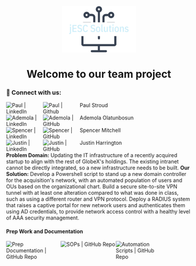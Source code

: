 <div id="header" align="center">
  <img src="https://github.com/jESC-Solutions/.github/blob/main/profile/logo-no-background.png"  width="40%" height="40%">
  <h1>
  Welcome to our team project
  </h1>
</div>

### :handshake: Connect with us:

<a href="https://www.linkedin.com/in/paulstroud312/"><img align="left" src="https://img.shields.io/badge/linkedin-%230077B5.svg?style=for-the-badge&logo=linkedin&logoColor=white" alt="Paul | LinkedIn" width="100px"/></a>
<a href="http://github.com/paulstroud2023"><img align="left" src="https://img.shields.io/badge/github-%23121011.svg?style=for-the-badge&logo=github&logoColor=white" alt="Paul | Github" width="100px"/></a>
Paul Stroud
</br>
</br>
<a href="https://www.linkedin.com/in/ademola-olatunbosun"><img align="left" src="https://img.shields.io/badge/linkedin-%230077B5.svg?style=for-the-badge&logo=linkedin&logoColor=white" alt="Ademola | LinkedIn" width="100px"/></a>
<a href="https://github.com/ademo11"><img align="left" src="https://img.shields.io/badge/github-%23121011.svg?style=for-the-badge&logo=github&logoColor=white" alt="Ademola | GitHub" width="100px"/></a>
Ademola Olatunbosun
</br>
</br>
<a href="https://www.linkedin.com/in/spencymitch/"><img align="left" src="https://img.shields.io/badge/linkedin-%230077B5.svg?style=for-the-badge&logo=linkedin&logoColor=white" alt="Spencer | LinkedIn" width="100px"/></a>
<a href="https://github.com/spencymitch"><img align="left" src="https://img.shields.io/badge/github-%23121011.svg?style=for-the-badge&logo=github&logoColor=white" alt="Spencer | GitHub" width="100px"/></a>
Spencer Mitchell
</br>
</br>
<a href="https://www.linkedin.com/in/justin1-harrington/"><img align="left" src="https://img.shields.io/badge/linkedin-%230077B5.svg?style=for-the-badge&logo=linkedin&logoColor=white" alt="Justin | LinkedIn" width="100px"/></a>
<a href="https://github.com/roguione"><img align="left" src="https://img.shields.io/badge/github-%23121011.svg?style=for-the-badge&logo=github&logoColor=white" alt="Justin | GitHub" width="100px"/></a>
Justin Harrington
</br>
</br>
**Problem Domain:** Updating the IT infrastructure of a recently acquired startup to align with the rest of GlobeX's holdings. The existing intranet cannot be directly integrated, so a new infrastructure needs to be built.
**Our Solution:** Develop a Powershell script to stand up a new domain controller for the acquisition's network, with an automated population of users and OUs based on the organizational chart. Build a secure site-to-site VPN tunnel with at least one alteration compared to what was done in class, such as using a different router and VPN protocol. Deploy a RADIUS system that raises a captive portal for new network users and authenticates them using AD credentials, to provide network access control with a healthy level of AAA security management.
#### Prep Work and Documentation
<a href=""><img align="left" src="https://img.shields.io/badge/Repo-Prep Docs-white" alt="Prep Documentation | GitHub Repo" width="148px"/></a>
<a href=""><img align="left" src="https://img.shields.io/badge/Repo-jESC SOP-white" alt="SOPs | GitHub Repo" width="150px"/></a>
<a href=""><img align="left" src="https://img.shields.io/badge/Repo-Scripts-white" alt="Automation Scripts | GitHub Repo" width="130px"/></a>
<!--
Sufficient documentation in the top level README to explain to a stranger who you are, what this project was about, and how all of the material in the repo pertains to it.
This README should be:
Include links to relevant files in the repo
Include links to each of your own Github accounts AND LinkedIn accounts
```diff
- text in red
+ text in green
! text in orange
# text in gray
@@ text in purple (and bold)@@
```
$\mathcal{\color{purple}{this \ is \ a \ paragraph} \ \color{cyan}{in \ another \ font}}$
$\mathbb{\color{teal}{this \ is \ a } \ \color{magenta}{paragraph \ in \ another \ font}}$
$\mathscr{\color{red}{this} \ \ \color{blue}{is \ \ a \ \ paragraph} \ \ \color{yellow}{in \ \ another \ \ font}}$
$\mathfrak{\color{lime}{this \ is \ a \ paragraph \ in \ another \ font}}$
$\mathscr{\color{red}{mon}\color{white}{day}}$
$\textcolor{olive}{\TeX} \ \textcolor{darkgray}{workaround \ found \ by \ Dassalem \ Mohammed \ Yasser}$
$\textit{hello}$  #italic
$\text{hello}$    #normal
$\Large{hello}$$   #Bigger text size
$$\LaTeX$$
**Here are some ideas to get you started:**
:woman-raising-hand: A short introduction - what is your organization all about?
:rainbow: Contribution guidelines - how can the community get involved?
:female-technologist: Useful resources - where can the community find your docs? Is there anything else the community should know?
:popcorn: Fun facts - what does your team eat for breakfast?
:mage: Remember, you can do mighty things with the power of [Markdown](https://docs.github.com/github/writing-on-github/getting-started-with-writing-and-formatting-on-github/basic-writing-and-formatting-syntax)
-->
